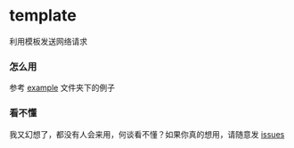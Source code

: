 # template

利用模板发送网络请求

### 怎么用

参考 [example](./example) 文件夹下的例子

### 看不懂

我又幻想了，都没有人会来用，何谈看不懂？如果你真的想用，请随意发 [issues](https://github.com/Drelf2018/template/issues)